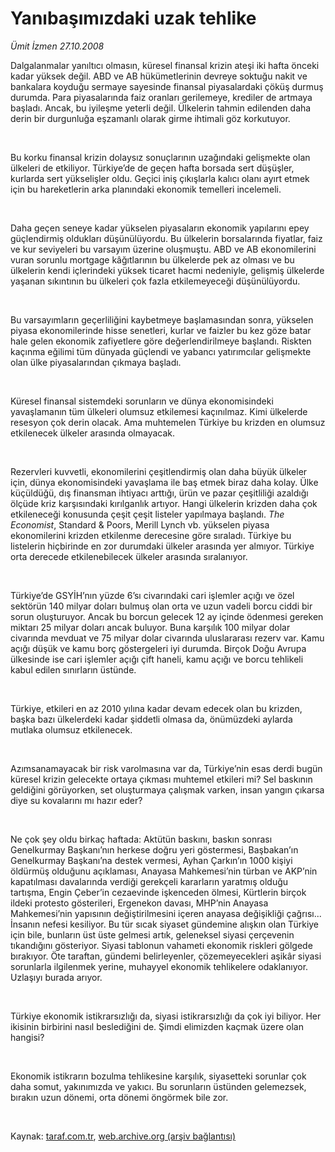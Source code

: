 # Yanıbaşımızdaki uzak tehlike

*Ümit İzmen 27.10.2008*

<div class="taraf_structure_2col_1zq">
<div class="margen_n">



 <p></p><p>Dalgalanmalar yanıltıcı olmasın, küresel finansal krizin ateşi iki hafta önceki kadar yüksek değil. ABD ve AB hükümetlerinin devreye soktuğu nakit ve bankalara koyduğu sermaye sayesinde finansal piyasalardaki çöküş durmuş durumda. Para piyasalarında faiz oranları gerilemeye, krediler de artmaya başladı. Ancak, bu iyileşme yeterli değil. Ülkelerin tahmin edilenden daha derin bir durgunluğa eşzamanlı olarak girme ihtimali göz korkutuyor. </p><br/>
<p>Bu korku finansal krizin dolaysız sonuçlarının uzağındaki gelişmekte olan ülkeleri de etkiliyor. Türkiye’de de geçen hafta borsada sert düşüşler, kurlarda sert yükselişler oldu. Geçici iniş çıkışlarla kalıcı olanı ayırt etmek için bu hareketlerin arka planındaki ekonomik temelleri incelemeli.</p><br/>
<p>Daha geçen seneye kadar yükselen piyasaların ekonomik yapılarını epey güçlendirmiş oldukları düşünülüyordu. Bu ülkelerin borsalarında fiyatlar, faiz ve kur seviyeleri bu varsayım üzerine oluşmuştu. ABD ve AB ekonomilerini vuran sorunlu mortgage kâğıtlarının bu ülkelerde pek az olması ve bu ülkelerin kendi içlerindeki yüksek ticaret hacmi nedeniyle, gelişmiş ülkelerde yaşanan sıkıntının bu ülkeleri çok fazla etkilemeyeceği düşünülüyordu. </p><br/>
<p>Bu varsayımların geçerliliğini kaybetmeye başlamasından sonra, yükselen piyasa ekonomilerinde hisse senetleri, kurlar ve faizler bu kez göze batar hale gelen ekonomik zafiyetlere göre değerlendirilmeye başlandı. Riskten kaçınma eğilimi tüm dünyada güçlendi ve yabancı yatırımcılar gelişmekte olan ülke piyasalarından çıkmaya başladı. </p><br/>
<p>Küresel finansal sistemdeki sorunların ve dünya ekonomisindeki yavaşlamanın tüm ülkeleri olumsuz etkilemesi kaçınılmaz. Kimi ülkelerde resesyon çok derin olacak. Ama muhtemelen Türkiye bu krizden en olumsuz etkilenecek ülkeler arasında olmayacak. </p><br/>
<p>Rezervleri kuvvetli, ekonomilerini çeşitlendirmiş olan daha büyük ülkeler için, dünya ekonomisindeki yavaşlama ile baş etmek biraz daha kolay. Ülke küçüldüğü, dış finansman ihtiyacı arttığı, ürün ve pazar çeşitliliği azaldığı ölçüde kriz karşısındaki kırılganlık artıyor. Hangi ülkelerin krizden daha çok etkileneceği konusunda çeşit çeşit listeler yapılmaya başlandı. <i>The Economist</i>, Standard &amp; Poors, Merill Lynch vb. yükselen piyasa ekonomilerini krizden etkilenme derecesine göre sıraladı. Türkiye bu listelerin hiçbirinde en zor durumdaki ülkeler arasında yer almıyor. Türkiye orta derecede etkilenebilecek ülkeler arasında sıralanıyor. </p><br/>
<p>Türkiye’de GSYİH’nın yüzde 6’sı civarındaki cari işlemler açığı ve özel sektörün 140 milyar doları bulmuş olan orta ve uzun vadeli borcu ciddi bir sorun oluşturuyor. Ancak bu borcun gelecek 12 ay içinde ödenmesi gereken miktarı 25 milyar doları ancak buluyor. Buna karşılık 100 milyar dolar civarında mevduat ve 75 milyar dolar civarında uluslararası rezerv var. Kamu açığı düşük ve kamu borç göstergeleri iyi durumda. Birçok Doğu Avrupa ülkesinde ise cari işlemler açığı çift haneli, kamu açığı ve borcu tehlikeli kabul edilen sınırların üstünde. </p><br/>
<p>Türkiye, etkileri en az 2010 yılına kadar devam edecek olan bu krizden, başka bazı ülkelerdeki kadar şiddetli olmasa da, önümüzdeki aylarda mutlaka olumsuz etkilenecek. </p><br/>
<p>Azımsanamayacak bir risk varolmasına var da, Türkiye’nin esas derdi bugün küresel krizin gelecekte ortaya çıkması muhtemel etkileri mi? Sel baskının geldiğini görüyorken, set oluşturmaya çalışmak varken, insan yangın çıkarsa diye su kovalarını mı hazır eder? </p><br/>
<p>Ne çok şey oldu birkaç haftada: Aktütün baskını, baskın sonrası Genelkurmay Başkanı’nın herkese doğru yeri göstermesi, Başbakan’ın Genelkurmay Başkanı’na destek vermesi, Ayhan Çarkın’ın 1000 kişiyi öldürmüş olduğunu açıklaması, Anayasa Mahkemesi’nin türban ve AKP’nin kapatılması davalarında verdiği gerekçeli kararların yaratmış olduğu tartışma, Engin Çeber’in cezaevinde işkenceden ölmesi, Kürtlerin birçok ildeki protesto gösterileri, Ergenekon davası, MHP’nin Anayasa Mahkemesi’nin yapısının değiştirilmesini içeren anayasa değişikliği çağrısı... İnsanın nefesi kesiliyor. Bu tür sıcak siyaset gündemine alışkın olan Türkiye için bile, bunların üst üste gelmesi artık, geleneksel siyasi çerçevenin tıkandığını gösteriyor. Siyasi tablonun vahameti ekonomik riskleri gölgede bırakıyor. Öte taraftan, gündemi belirleyenler, çözemeyecekleri aşikâr siyasi sorunlarla ilgilenmek yerine, muhayyel ekonomik tehlikelere odaklanıyor. Uzlaşıyı burada arıyor.</p><br/>
<p>Türkiye ekonomik istikrarsızlığı da, siyasi istikrarsızlığı da çok iyi biliyor. Her ikisinin birbirini nasıl beslediğini de. Şimdi elimizden kaçmak üzere olan hangisi? </p><br/>
<p>Ekonomik istikrarın bozulma tehlikesine karşılık, siyasetteki sorunlar çok daha somut, yakınımızda ve yakıcı. Bu sorunların üstünden gelemezsek, bırakın uzun dönemi, orta dönemi öngörmek bile zor.</p>

<br/>


<div id="taraf_not">
</div>

</div>


</div>

Kaynak: [taraf.com.tr](http://taraf.com.tr:80/makale/2409.htm), [web.archive.org (arşiv bağlantısı)](http://web.archive.org/web/20090201090943/http://taraf.com.tr:80/makale/2409.htm)
